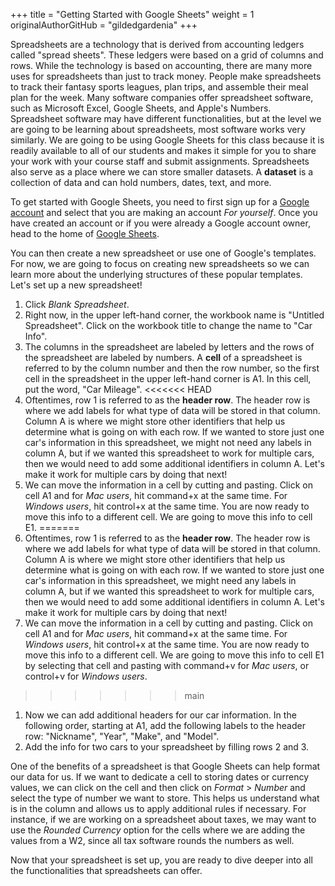 +++
title = "Getting Started with Google Sheets"
weight = 1
originalAuthorGitHub = "gildedgardenia"
+++

Spreadsheets are a technology that is derived from accounting ledgers called "spread sheets". These ledgers were based on a grid of columns and rows. While the technology is based on accounting, there are many more uses for spreadsheets than just to track money. People make spreadsheets to track their fantasy sports leagues, plan trips, and assemble their meal plan for the week. Many software companies offer spreadsheet software, such as Microsoft Excel, Google Sheets, and Apple's Numbers. Spreadsheet software may have different functionalities, but at the level we are going to be learning about spreadsheets, most software works very similarly. We are going to be using Google Sheets for this class because it is readily available to all of our students and makes it simple for you to share your work with your course staff and submit assignments. Spreadsheets also serve as a place where we can store smaller datasets. A **dataset** is a collection of data and can hold numbers, dates, text, and more.

To get started with Google Sheets, you need to first sign up for a [Google account](https://support.google.com/accounts/answer/27441?hl=en) and select that you are making an account *For yourself*. Once you have created an account or if you were already a Google account owner, head to the home of [Google Sheets](https://sheets.google.com).

You can then create a new spreadsheet or use one of Google's templates. For now, we are going to focus on creating new spreadsheets so we can learn more about the underlying structures of these popular templates. Let's set up a new spreadsheet!

1. Click *Blank Spreadsheet*.
1. Right now, in the upper left-hand corner, the workbook name is "Untitled Spreadsheet". Click on the workbook title to change the name to "Car Info".
1. The columns in the spreadsheet are labeled by letters and the rows of the spreadsheet are labeled by numbers. A **cell** of a spreadsheet is referred to by the column number and then the row number, so the first cell in the spreadsheet in the upper left-hand corner is A1. In this cell, put the word, "Car Mileage".
<<<<<<< HEAD
1. Oftentimes, row 1 is referred to as the **header row**. The header row is where we add labels for what type of data will be stored in that column. Column A is where we might store other identifiers that help us determine what is going on with each row. If we wanted to store just one car's information in this spreadsheet, we might not need any labels in column A, but if we wanted this spreadsheet to work for multiple cars, then we would need to add some additional identifiers in column A. Let's make it work for multiple cars by doing that next!
1. We can move the information in a cell by cutting and pasting. Click on cell A1 and for *Mac users*, hit command+x at the same time. For *Windows users*, hit control+x at the same time. You are now ready to move this info to a different cell. We are going to move this info to cell E1. 
=======
1. Oftentimes, row 1 is referred to as the **header row**. The header row is where we add labels for what type of data will be stored in that column. Column A is where we might store other identifiers that help us determine what is going on with each row. If we wanted to store just one car's information in this spreadsheet, we might need any labels in column A, but if we wanted this spreadsheet to work for multiple cars, then we would need to add some additional identifiers in column A. Let's make it work for multiple cars by doing that next!
1. We can move the information in a cell by cutting and pasting. Click on cell A1 and for *Mac users*, hit command+x at the same time. For *Windows users*, hit control+x at the same time. You are now ready to move this info to a different cell. We are going to move this info to cell E1 by selecting that cell and pasting with command+v for *Mac users*, or control+v for *Windows users*. 
>>>>>>> main
1. Now we can add additional headers for our car information. In the following order, starting at A1, add the following labels to the header row: "Nickname", "Year", "Make", and "Model".
1. Add the info for two cars to your spreadsheet by filling rows 2 and 3. 

One of the benefits of a spreadsheet is that Google Sheets can help format our data for us. If we want to dedicate a cell to storing dates or currency values, we can click on the cell and then click on *Format* > *Number* and select the type of number we want to store. This helps us understand what is in the column and allows us to apply additional rules if necessary. For instance, if we are working on a spreadsheet about taxes, we may want to use the *Rounded Currency* option for the cells where we are adding the values from a W2, since all tax software rounds the numbers as well.

Now that your spreadsheet is set up, you are ready to dive deeper into all the functionalities that spreadsheets can offer.